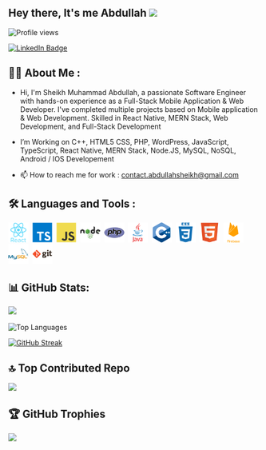 <h2>
  Hey there, It's me Abdullah
  <img src="https://media.giphy.com/media/hvRJCLFzcasrR4ia7z/giphy.gif" width="30px"/>
</h2>

![Profile views](https://komarev.com/ghpvc/?username=your-github-username&color=blue)
<div id="badges">
  <a href="https://www.linkedin.com/in/sheikh-muhammad-abdullah-b68b13215/">
    <img src="https://img.shields.io/badge/LinkedIn-blue?style=for-the-badge&logo=linkedin&logoColor=white" alt="LinkedIn Badge"/>
  </a>
</div>


## :man_technologist: About Me :
- Hi, I'm Sheikh Muhammad Abdullah, a passionate Software Engineer with hands-on experience as a Full-Stack Mobile Application & Web Developer. I've completed multiple projects based on Mobile application & Web Development. Skilled in React Native, MERN 
  Stack, Web Development, and Full-Stack Development

- I’m Working on C++, HTML5 CSS, PHP, WordPress, JavaScript, TypeScript, React Native, MERN Stack, Node.JS, MySQL, NoSQL, Android / IOS Developement


- 📫 How to reach me for work : contact.abdullahsheikh@gmail.com

## :hammer_and_wrench: Languages and Tools :
<div>
  <img src="https://github.com/devicons/devicon/blob/master/icons/react/react-original-wordmark.svg" title="React" alt="React" width="40" height="40"/>&nbsp;
  <img src="https://github.com/devicons/devicon/blob/master/icons/typescript/typescript-original.svg" title="TypeScript" alt="TypeScript" width="40" height="40"/>&nbsp;
  <img src="https://github.com/devicons/devicon/blob/master/icons/javascript/javascript-original.svg" title="JavaScript" alt="JavaScript" width="40" height="40"/>&nbsp;
  <img src="https://github.com/devicons/devicon/blob/master/icons/nodejs/nodejs-original-wordmark.svg" title="NodeJS" alt="NodeJS" width="40" height="40"/>&nbsp;
  <img src="https://github.com/devicons/devicon/blob/master/icons/php/php-original.svg" title="PHP" alt="PHP" width="40" height="40"/>&nbsp;
  <img src="https://github.com/devicons/devicon/blob/master/icons/java/java-original-wordmark.svg" title="Java" alt="Java" width="40" height="40"/>&nbsp;
  <img src="https://github.com/devicons/devicon/blob/master/icons/cplusplus/cplusplus-original.svg" title="Cpp" alt="Cpp" width="40" height="40"/>&nbsp;
  <img src="https://github.com/devicons/devicon/blob/master/icons/css3/css3-plain-wordmark.svg"  title="CSS3" alt="CSS" width="40" height="40"/>&nbsp;
  <img src="https://github.com/devicons/devicon/blob/master/icons/html5/html5-original.svg" title="HTML5" alt="HTML" width="40" height="40"/>&nbsp;
  <img src="https://github.com/devicons/devicon/blob/master/icons/firebase/firebase-plain-wordmark.svg" title="Firebase" alt="Firebase" width="40" height="40"/>&nbsp;
  <img src="https://github.com/devicons/devicon/blob/master/icons/mysql/mysql-original-wordmark.svg" title="MySQL"  alt="MySQL" width="40" height="40"/>&nbsp;
  <img src="https://github.com/devicons/devicon/blob/master/icons/git/git-original-wordmark.svg" title="Git" **alt="Git" width="40" height="40"/>
</div>

## 📊 GitHub Stats:
![](https://github-readme-stats.vercel.app/api?username=WhoAbdullahSheikh&theme=dark&hide_border=false&include_all_commits=true&count_private=true)<br/>

![Top Languages](https://github-readme-stats.vercel.app/api/top-langs/?username=WhoAbdullahSheikh&layout=compact&theme=dark)

[![GitHub Streak](https://streak-stats.demolab.com?user=WhoAbdullahSheikh)](https://git.io/streak-stats)

## 🔝 Top Contributed Repo
![](https://github-contributor-stats.vercel.app/api?username=WhoAbdullahSheikh&limit=5&theme=dark&combine_all_yearly_contributions=true)

## 🏆 GitHub Trophies
![](https://github-profile-trophy.vercel.app/?username=WhoAbdullahSheikh&theme=radical&no-frame=false&no-bg=true&margin-w=4)



